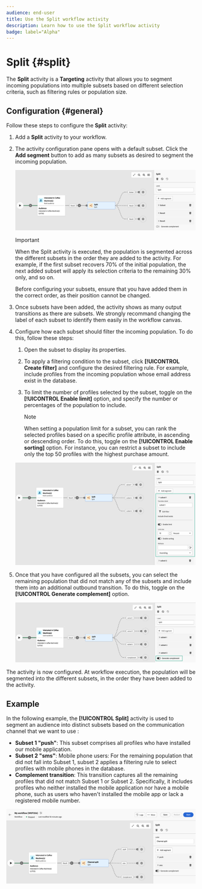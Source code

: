 ```yaml
---
audience: end-user
title: Use the Split workflow activity
description: Learn how to use the Split workflow activity
badge: label="Alpha" 
---
```


# Split {#split}

The **Split** activity is a **Targeting** activity that allows you to segment incoming populations into multiple subsets based on different selection criteria, such as filtering rules or population size.

## Configuration {#general}

Follow these steps to configure the **Split** activity:

1. Add a **Split** activity to your workflow.

1. The activity configuration pane opens with a default subset. Click the **Add segment** button to add as many subsets as desired to segment the incoming population.

    ![](../assets/workflow-split.png)

    >[!IMPORTANT]
    >
    >When the Split activity is executed, the population is segmented across the different subsets in the order they are added to the activity. For example, if the first subset recovers 70% of the initial population, the next added subset will apply its selection criteria to the remaining 30% only, and so on.
    >
    > Before configuring your subsets, ensure that you have added them in the correct order, as their position cannot be changed.

1. Once subsets have been added, the activity shows as many output transitions as there are subsets. We strongly recommand changing the label of each subset to identify them easily in the workflow canvas. 

1. Configure how each subset should filter the incoming population. To do this, follow these steps:

    1. Open the subset to display its properties.

    1. To apply a filtering condition to the subset, click **[!UICONTROL Create filter]** and configure the desired filtering rule. For example, include profiles from the incoming population whose email address exist in the database.

    1. To limit the number of profiles selected by the subset, toggle on the **[!UICONTROL Enable limit]** option, and specify the number or percentages of the population to include.
    
        >[!NOTE]
        >
        >When setting a population limit for a subset, you can rank the selected profiles based on a specific profile attribute, in ascending or descending order. To do this, toggle on the **[!UICONTROL Enable sorting]** option. For instance, you can restrict a subset to include only the top 50 profiles with the highest purchase amount.

    ![](../assets/workflow-split-subset.png)

1. Once that you have configured all the subsets, you can select the remaining population that did not match any of the subsets and include them into an additional outbound transition. To do this, toggle on the **[!UICONTROL Generate complement]** option.

    ![](../assets/workflow-split-complement.png)

The activity is now configured. At workflow execution, the population will be segmented into the different subsets, in the order they have been added to the activity. 

## Example

In the following example, the **[!UICONTROL Split]** activity is used to segment an audience into distinct subsets based on the communication channel that we want to use :

* **Subset 1 "push"**: This subset comprises all profiles who have installed our mobile application.
* **Subset 2 "sms"**: Mobile phone users: For the remaining population that did not fall into Subset 1, subset 2 applies a filtering rule to select profiles with mobile phones in the database.
* **Complement transition**: This transition captures all the remaining profiles that did not match Subset 1 or Subset 2. Specifically, it includes profiles who neither installed the mobile application nor have a mobile phone, such as users who haven't installed the mobile app or lack a registered mobile number.

![](../assets/workflow-split-example.png)
